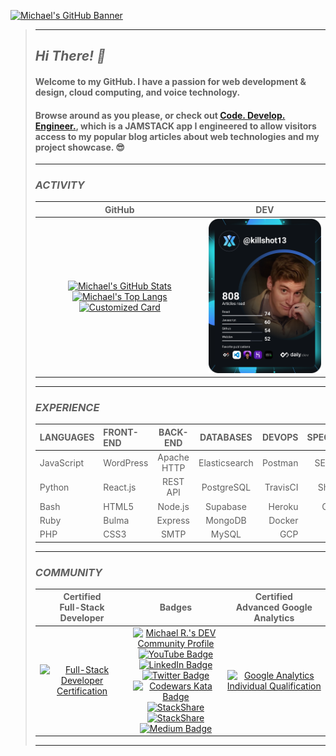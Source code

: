 [![Michael's GitHub Banner](./assets/github_banner.gif)](https://dev.to/killshot13)
>
>---
>
>## _*Hi There! 👋*_
>
>#### Welcome to my GitHub. I have a passion for web development & design, cloud computing, and voice technology.
>
>#### Browse around as you please, or check out [Code. Develop. Engineer.](https://rehnert.co), which is a JAMSTACK app I engineered to allow visitors access to my popular blog articles about web technologies and my project showcase. 😎
>
>---
>
>### _**ACTIVITY**_
>
>| GitHub | DEV |
>| :---: | :---: |
>| [![Michael's GitHub Stats](https://github-readme-stats.vercel.app/api?username=killshot13&hide=issues&hide_border=true&border_radius=10&custom_title=Michael%27s%20Github%20Stats&count_private=true&line_height=24&hide_title=true&hide_rank=true&show_icons=true&theme=slateorange&bg_color=30,111a20,1c2c35)](https://github.com/killshot13?tab=overview&from=2022-10-01&to=2022-10-21) [![Michael's Top Langs](https://github-readme-stats.vercel.app/api/top-langs/?username=killshot13&layout=compact&hide=java&hide_border=true&hide_title=true&border_radius=10&langs_count=5&card_width=220&theme=slateorange&bg_color=30,111a20,1c2c35)](https://profile.codersrank.io/user/killshot13) [![Customized Card](https://github-readme-stats.vercel.app/api/pin?username=killshot13&repo=express-smtp-mailer&show_icons=true&theme=slateorange&bg_color=30,111a20,1c2c35&hide_border=true&border_radius=10)](https://github.com/killshot13/express-smtp-mailer) | <a href="https://app.daily.dev/killshot13"><img src="https://github.com/killshot13/killshot13/blob/master/devcard.svg" width="350" alt="Michael Rehnert's Dev Card"/></a> |
>
>---
>
>### _**EXPERIENCE**_
>
>| **LANGUAGES** | **FRONT-END** | **BACK-END** | **DATABASES** | **DEVOPS** | **SPECIALTIES** |
>| :--- | :--- | :---: | :---: | ---: | ---: |
>| JavaScript | WordPress | Apache HTTP | Elasticsearch | Postman | SEO/Mobile |
>| Python | React.js | REST API | PostgreSQL | TravisCI | SharePoint |
>| Bash | HTML5 | Node.js | Supabase | Heroku | CyberSec |
>| Ruby | Bulma | Express | MongoDB | Docker | EOSIO |
>| PHP | CSS3 | SMTP | MySQL | GCP | RPA |
>
>---
>
>### _**COMMUNITY**_
>
>| Certified<br />Full-Stack Developer | Badges | Certified<br />Advanced Google Analytics |
>| :---: | :---: | :---: |
>| <a href="https://www.credential.net/5c1026d8-e612-4bc5-8cf4-823935963271"><img src="https://raw.githubusercontent.com/killshot13/verbose-octo-memory/main/ironhack-badge.png" width="250px" alt="Full-Stack Developer Certification"/></a> | <a href="https://dev.to/killshot13"><img src="https://d2fltix0v2e0sb.cloudfront.net/dev-badge.svg" alt="Michael R.'s DEV Community Profile" height="50" width="50" color="BAEDA5"></a><br />[![YouTube Badge](https://img.shields.io/badge/YouTube-informational?style=for-the-badge&logo=youtube&logoColor=white&color=FF0000)](https://www.linkedin.com/in/dmrehnert)<br />[![LinkedIn Badge](https://img.shields.io/badge/LinkedIn-informational?style=for-the-badge&logo=linkedin&logoColor=white&color=0D76A8)](https://www.linkedin.com/in/dmrehnert) [![Twitter Badge](https://img.shields.io/badge/Twitter-informational?style=for-the-badge&logo=twitter&logoColor=white&color=1CA2F1)](https://twitter.com/@killsh0t13)<br />[![Codewars Kata Badge](https://www.codewars.com/users/killshot13/badges/small)](https://www.codewars.com/users/killshot13)<br />[![StackShare](http://img.shields.io/badge/professional-stack-f98c19.svg?&style=for-the-badge)](https://stackshare.io/safe-this-home-llc/main-site-stack)<br />[![StackShare](http://img.shields.io/badge/personal-stack-17b9b0.svg?style=for-the-badge)](https://stackshare.io/killshot13/personal-stack)<br />[![Medium Badge](https://img.shields.io/badge/Medium-informational?style=for-the-badge&logo=Medium&logoColor=white&color=000000)](https://medium.com/@sth13) | <a href="https://skillshop.exceedlms.com/student/award/X0BtrNg3bJtapYjVIs7gUauS"><img src="https://i.stack.imgur.com/yXKgm.png" width="250px" height="225px" alt="Google Analytics Individual Qualification"/></a> |
>
>---
>
<!--  daily.dev BOOKMARKS:START -->
<!--  daily.dev BOOKMARKS:END -->
